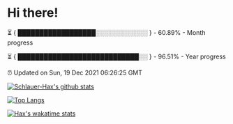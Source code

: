 # Hi there!

⏳ { ██████████████████░░░░░░░░░░░░ } - 60.89% - Month progress

⏳ { ████████████████████████████░░ } - 96.51% - Year progress

⏰ Updated on Sun, 19 Dec 2021 06:26:25 GMT


[![Schlauer-Hax's github stats](https://github-readme-stats.vercel.app/api?username=Schlauer-Hax&show_icons=true&theme=dark&count_private=true)](https://github.com/Schlauer-Hax)


[![Top Langs](https://github-readme-stats.vercel.app/api/top-langs/?username=Schlauer-Hax&layout=compact&theme=dark)](https://github.com/Schlauer-Hax?tab=repositories)


[![Hax's wakatime stats](https://github-readme-stats.vercel.app/api/wakatime?username=Hax&theme=dark)](https://wakatime.com/@Hax)

